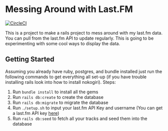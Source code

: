 # Messing Around with Last.FM
[![CircleCI](https://circleci.com/gh/snood1205/playing_around_with_last_fm.svg?style=svg)](https://circleci.com/gh/snood1205/playing_around_with_last_fm)

This is a project to make a rails project to mess around with my last.fm data. You can pull from the last.fm API to update regularly. This is going to be experimenting with some cool ways to display the data.

## Getting Started
Assuming you already have ruby, postgres, and bundle installed just run the following commands to get everything all set-up (if you have trouble installing rails look into how to install nokogiri).
Steps:
1. Run `bundle install` to install all the gems
2. Run `rails db:create` to create the database
3. Run `rails db:migrate` to migrate the database
4. Run `./setup.sh` to input your last.fm API Key and username (You can get a last.fm API key [here](https://www.last.fm/api/account/create))
5. Run `rails db:seed` to fetch all your tracks and seed them into the database
